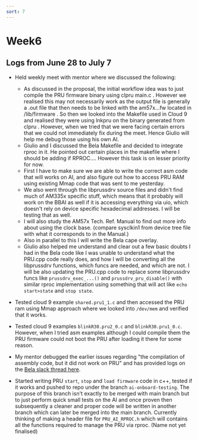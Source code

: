 ```yaml
---
sort: 7
---
```


# Week6

## Logs from June 28 to July 7

- Held weekly meet with mentor where we discussed the following: 
    - As discussed in the proposal, the initial workflow idea was to just compile the PRU firmware binary using clpru main.c . However we realised this may not necessarily work as the output file is generally a .out  file that then needs to be linked with the am57x...fw located in /lib/firmware . So then we looked into the Makefile used in Cloud 9 and realised they were using lnkpru on the binary generated from clpru . However, when we tried that we were facing certain errors that we could not immediately fix during the meet. Hence Giulio will help me debug those using his own AI. 
    - Giulio and I discussed the Bela Makefile and decided to integrate rproc in it. He pointed out certain places in the makefile where I should be adding if RPROC....  However this task is on lesser priority for now. 
    - First I have to make sure we  are able to write the correct asm code that will works on AI, and also figure out how to access PRU RAM using existing Mmap code that was sent to me yesterday.
    - We also went through the libprussdrv source files and didn't find much of AM335x specific stuff, which means that it probably will work on the BBAI as well if it is accessing everything via uio, which doesn't rely on device specific hexadecimal addresses. I will be testing that as well. 
    - I will also study the AM57x Tech. Ref. Manual to find out more info about using the clock base. (compare sysclkin1 from device tree file with what it corresponds to in the Manual.) 
    - Also in parallel to this I will write the Bela cape overlay.  
    - Giulio also helped me understand and clear out a few basic doubts I had in the Bela code like I was unable to understand what the PRU.cpp code really does, and how I will be converting all the libprussdrv functions, which funcs are needed, and which are not. I will be also updating the PRU.cpp code to replace some libprussdrv funcs like `prussdrv_exec_...()` and  `prussdrv_pru_disable()` with similar rproc implementation using something that will act like ``echo start>state``  and ``stop state``.

- Tested cloud 9 example `shared.pru1_1.c` and then accessed the PRU ram using Mmap approach where we looked into `/dev/mem` and verified that it works. 

- Tested cloud 9 examples ``blinkR30.pru2_0.c`` and ``blinkR30.pru1_0.c``. However, when I tried asm examples although I could compile them the PRU firmware could not boot the PRU after loading it there for some reason.

- My mentor debugged the earlier issues regarding "the compilation of assembly code, but it did not work on PRU" and has provided logs on the [Bela slack thread here](https://beagleboard.slack.com/archives/C0SLDS49M/p1625160291078200?thread_ts=1621443657.059500&cid=C0SLDS49M).

- Started writing PRU ``start``, ``stop`` and ``load firmware`` code in c++, tested if it works and pushed to repo under the branch `ai-onboard-testing`. The purpose of this branch isn't exactly to be merged with main branch but to just perform quick small tests on the AI and once proven then subsequently a cleaner and proper code will be written in another branch which can later be merged into the main branch. Currently thinking of making a header file for ``PRU_AI_RPROC.h`` which will contains all the functions required to manage the PRU via rproc. (Name not yet finalised)
